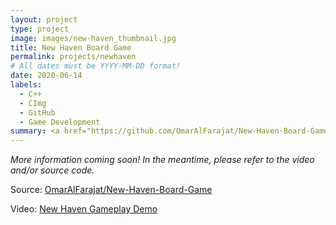 ```yaml
---
layout: project
type: project
image: images/new-haven_thumbnail.jpg
title: New Haven Board Game
permalink: projects/newhaven
# All dates must be YYYY-MM-DD format!
date: 2020-06-14
labels:
  - C++
  - CImg
  - GitHub
  - Game Development
summary: <a href="https://github.com/OmarAlFarajat/New-Haven-Board-Game"><i class="large github icon"></i></a><a href="https://youtu.be/8jRI4ZnfOsM"><i class="large youtube icon "></i></a>A recreation of the New Haven board using C++ and the CImg header-only library for visualization.
---
```

*More information coming soon! In the meantime, please refer to the video and/or source code.*  

Source: <a href="https://github.com/OmarAlFarajat/New-Haven-Board-Game"><i class="large github icon"></i>OmarAlFarajat/New-Haven-Board-Game</a>  

Video: <a href="https://youtu.be/8jRI4ZnfOsM"><i class="large youtube icon "></i>New Haven Gameplay Demo</a>